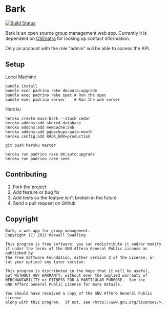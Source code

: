 # Bark

[![Build Status](https://secure.travis-ci.org/maxpow4h/bark.png?branch=master)](http://travis-ci.org/maxpow4h/bark)

Bark is an open source group management web app.
Currently it is dependent on [CSEnatra](https://github.com/maxpow4h/csenatra)
for looking up contact information.

Only an account with the role "admin" will be able to access the API.

## Setup

Local Machine

    bundle install
    bundle exec padrino rake dm:auto:upgrade
    bundle exec padrino rake spec # Run the spec
    bundle exec padrino server    # Run the web server

Heroku

    heroku create maxs-bark --stack cedar
    heroku addons:add shared-database
    heroku addons:add memcache:5mb
    heroku addons:add pgbackups:auto-month
    heroku config:add RACK_ENV=production
    
    git push heroku master
    
    heroku run padrino rake dm:auto:upgrade
    heroku run padrino rake seed

## Contributing

1. Fork the project
2. Add feature or bug fix
3. Add tests so the feature isn't broken in the future
4. Send a pull request on Github

## Copyright

    Bark, a web app for group management.
    Copyright (C) 2012 Maxwell Swadling

    This program is free software: you can redistribute it and/or modify
    it under the terms of the GNU Affero General Public License as published by
    the Free Software Foundation, either version 3 of the License, or
    (at your option) any later version.

    This program is distributed in the hope that it will be useful,
    but WITHOUT ANY WARRANTY; without even the implied warranty of
    MERCHANTABILITY or FITNESS FOR A PARTICULAR PURPOSE.  See the
    GNU Affero General Public License for more details.

    You should have received a copy of the GNU Affero General Public License
    along with this program.  If not, see <http://www.gnu.org/licenses/>.
